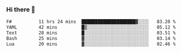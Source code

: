 ### Hi there 👋

<!--
**gustavkrist/gustavkrist** is a ✨ _special_ ✨ repository because its `README.md` (this file) appears on your GitHub profile.

Here are some ideas to get you started:

- 🔭 I’m currently working on ...
- 🌱 I’m currently learning ...
- 👯 I’m looking to collaborate on ...
- 🤔 I’m looking for help with ...
- 💬 Ask me about ...
- 📫 How to reach me: ...
- 😄 Pronouns: ...
- ⚡ Fun fact: ...
-->

<!--START_SECTION:waka-->

```txt
F#          11 hrs 24 mins  ████████████████████▓░░░░   83.20 %
YAML        42 mins         █▒░░░░░░░░░░░░░░░░░░░░░░░   05.12 %
Text        28 mins         █░░░░░░░░░░░░░░░░░░░░░░░░   03.51 %
Bash        25 mins         ▓░░░░░░░░░░░░░░░░░░░░░░░░   03.14 %
Lua         20 mins         ▓░░░░░░░░░░░░░░░░░░░░░░░░   02.46 %
```

<!--END_SECTION:waka-->
